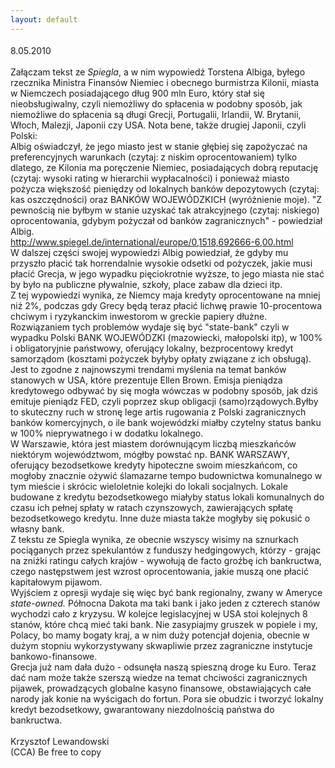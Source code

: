 ```yaml
---
layout: default
---
```


<!--30--><p style="margin: 0px 0px 18px; font-size: 18px; font-family: Helvetica;">
8.05.2010<br><br>Załączam tekst ze <i>Spiegla</i>, a w nim wypowiedź Torstena Albiga, byłego rzecznika Ministra Finansów Niemiec i obecnego burmistrza Kilonii, miasta w Niemczech posiadającego dług 900 mln Euro, który stał się nieobsługiwalny, czyli niemożliwy do spłacenia w podobny sposób, jak niemożliwe do spłacenia są długi Grecji, Portugalii, Irlandii, W. Brytanii, Włoch, Malezji, Japonii czy USA. Nota bene, także drugiej Japonii, czyli Polski:<br>Albig oświadczył, że jego miasto jest w stanie głębiej się zapożyczać na preferencyjnych warunkach (czytaj: z niskim oprocentowaniem) tylko dlatego, ze Kilonia ma poręczenie Niemiec, posiadających dobrą reputację (czytaj: wysoki rating w hierarchii wypłacalności) i ponieważ miasto pożycza większość pieniędzy od lokalnych banków depozytowych (czytaj: kas oszczędności) oraz BANKÓW WOJEWÓDZKICH (wyróżnienie moje). "Z pewnością nie byłbym w stanie uzyskać tak atrakcyjnego (czytaj: niskiego) oprocentowania, gdybym pożyczał od banków zagranicznych" - powiedział Albig.<br>http://www.spiegel.de/international/europe/0,1518,692666-6,00.html<br>W dalszej części swojej wypowiedzi Albig powiedział, że gdyby mu przyszło płacić tak horrendalnie wysokie odsetki od pożyczek, jakie musi płacić Grecja, w jego wypadku pięciokrotnie wyższe, to jego miasta nie stać by było na publiczne pływalnie, szkoły, place zabaw dla dzieci itp.<br>Z tej wypowiedzi wynika, ze Niemcy maja kredyty oprocentowane na mniej niż 2%, podczas gdy Grecy będą teraz płacić lichwę prawie 10-procentowa chciwym i ryzykanckim inwestorom w greckie papiery dłużne.<br>Rozwiązaniem tych problemów wydaje się być "state-bank" czyli w wypadku Polski BANK WOJEWÓDZKI (mazowiecki, małopolski itp), w 100% i obligatoryjnie państwowy, oferujący lokalny, bezprocentowy kredyt samorządom (kosztami pożyczek byłyby opłaty związane z ich obsługą).<br>Jest to zgodne z najnowszymi trendami myślenia na temat banków stanowych w USA, które prezentuje Ellen Brown. Emisja pieniądza kredytowego odbywać by się mogła wówczas w podobny sposób, jak dziś emituje pieniądz FED, czyli poprzez skup obligacji (samo)rządowych.Byłby to skuteczny ruch w stronę lege artis rugowania z Polski zagranicznych banków komercyjnych, o ile bank wojewódzki miałby czytelny status banku w 100% nieprywatnego i w dodatku lokalnego.<br>W Warszawie, która jest miastem dorównującym liczbą mieszkańców niektórym województwom, mógłby powstać np. BANK WARSZAWY, oferujący bezodsetkowe kredyty hipoteczne swoim mieszkańcom, co mogłoby znacznie ożywić ślamazarne tempo budownictwa komunalnego w tym mieście i skrócic wieloletnie kolejki do lokali socjalnych. Lokale budowane z kredytu bezodsetkowego miałyby status lokali komunalnych do czasu ich pełnej spłaty w ratach czynszowych, zawierających spłatę bezodsetkowego kredytu. Inne duże miasta także mogłyby się pokusić o własny bank.<br>Z tekstu ze Spiegla wynika, ze obecnie wszyscy wisimy na sznurkach pociąganych przez spekulantów z funduszy hedgingowych, którzy - grając na zniżki ratingu całych krajów - wywołują de facto groźbę ich bankructwa, czego następstwem jest wzrost oprocentowania, jakie muszą one płacić kapitałowym pijawom.<br>Wyjściem z opresji wydaje się więc być bank regionalny, zwany w Ameryce <i>state-owned.</i> Północna Dakota ma taki bank i jako jeden z czterech stanów wychodzi cało z kryzysu. W kolejce legislacyjnej w USA stoi kolejnych 8 stanów, które chcą mieć taki bank. Nie zasypiajmy gruszek w popiele i my, Polacy, bo mamy bogaty kraj, a w nim duży potencjał dojenia, obecnie w dużym stopniu wykorzystywany skwapliwie przez zagraniczne instytucje bankowo-finansowe.<br>Grecja już nam dała dużo - odsunęła naszą spieszną droge ku Euro. Teraz dać nam może także szerszą wiedze na temat chciwości zagranicznych pijawek, prowadzących globalne kasyno finansowe, obstawiających całe narody jak konie na wyścigach do fortun. Pora sie obudzic i tworzyć lokalny kredyt bezodsetkowy, gwarantowany niezdolnością państwa do bankructwa. <br><br>Krzysztof Lewandowski<br>(CCA) Be free to copy<br></p>